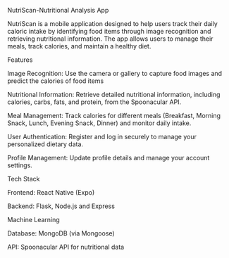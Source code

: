 NutriScan-Nutritional Analysis App

NutriScan is a mobile application designed to help users track their daily caloric intake by identifying food items through image recognition and retrieving nutritional information. The app allows users to manage their meals, track calories, and maintain a healthy diet.


Features

Image Recognition: Use the camera or gallery to capture food images and predict the calories of food items

Nutritional Information: Retrieve detailed nutritional information, including calories, carbs, fats, and protein, from the Spoonacular API.

Meal Management: Track calories for different meals (Breakfast, Morning Snack, Lunch, Evening Snack, Dinner) and monitor daily intake.

User Authentication: Register and log in securely to manage your personalized dietary data.

Profile Management: Update profile details and manage your account settings.


Tech Stack

Frontend: React Native (Expo)

Backend: Flask, Node.js and Express

Machine Learning

Database: MongoDB (via Mongoose)

API: Spoonacular API for nutritional data
